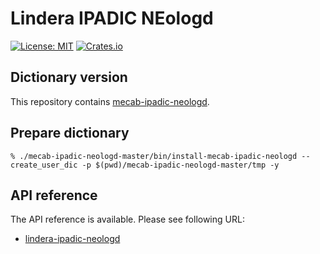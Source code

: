 # Lindera IPADIC NEologd

[![License: MIT](https://img.shields.io/badge/License-MIT-yellow.svg)](https://opensource.org/licenses/MIT) [![Crates.io](https://img.shields.io/crates/v/lindera-ipadic-neologd.svg)](https://crates.io/crates/lindera-ipadic-neologd)

## Dictionary version

This repository contains [mecab-ipadic-neologd](https://github.com/lindera-morphology/mecab-ipadic-neologd).

## Prepare dictionary

```shell
% ./mecab-ipadic-neologd-master/bin/install-mecab-ipadic-neologd --create_user_dic -p $(pwd)/mecab-ipadic-neologd-master/tmp -y
```

## API reference

The API reference is available. Please see following URL:

- [lindera-ipadic-neologd](https://docs.rs/lindera-ipadic-neologd)
